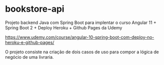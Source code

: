 # bookstore-api

Projeto backend Java com Spring Boot para implentar o curso Angular 11 + Spring Boot 2 + Deploy Heroku + Github Pages da Udemy


https://www.udemy.com/course/angular-10-spring-boot-com-deploy-no-heroku-e-github-pages/

O projeto consiste na criação de dois casos de uso para compor a lógica de negócio de uma livraria.
